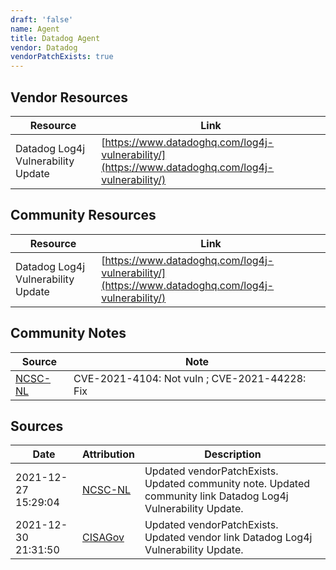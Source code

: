 ```yaml
---
draft: 'false'
name: Agent
title: Datadog Agent
vendor: Datadog
vendorPatchExists: true
---
```


## Vendor Resources
| Resource | Link |
| --- | --- |
| Datadog Log4j Vulnerability Update | [https://www.datadoghq.com/log4j-vulnerability/](https://www.datadoghq.com/log4j-vulnerability/) |

## Community Resources
| Resource | Link |
| --- | --- |
| Datadog Log4j Vulnerability Update | [https://www.datadoghq.com/log4j-vulnerability/](https://www.datadoghq.com/log4j-vulnerability/) |

## Community Notes
| Source | Note |
| --- | --- |
| [NCSC-NL](https://github.com/NCSC-NL/log4shell/blob/main/software/README.md) | CVE-2021-4104: Not vuln ; CVE-2021-44228: Fix </ul> |

## Sources
| Date | Attribution | Description |
| --- | --- | --- |
| 2021-12-27 15:29:04 | [NCSC-NL](https://github.com/NCSC-NL/log4shell/blob/main/software/README.md) | Updated vendorPatchExists. Updated community note. Updated community link Datadog Log4j Vulnerability Update.  |
| 2021-12-30 21:31:50 | [CISAGov](https://raw.githubusercontent.com/cisagov/log4j-affected-db/develop/README.md) | Updated vendorPatchExists. Updated vendor link Datadog Log4j Vulnerability Update.  |
